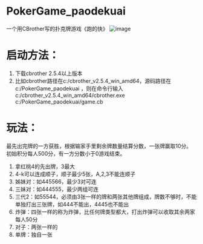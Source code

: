 # PokerGame_paodekuai
一个用CBrother写的扑克牌游戏《跑的快》
![image](https://user-images.githubusercontent.com/90248160/223472908-376b3649-7e94-4df1-a787-c74172392545.png)

# 启动方法：
1. 下载cbrother 2.5.4以上版本
2. 比如cbrother路径在c:/cbrother_v2.5.4_win_amd64，源码路径在c:/PokerGame_paodekuai
，则在命令行输入 c:/cbrother_v2.5.4_win_amd64/cbrother.exe c:/PokerGame_paodekuai/game.cb

# 玩法：
最先出完牌的一方获胜，根据输家手里剩余牌数量结算分数，一张牌赢取10分。初始积分每人500分，有一方分数小于0游戏结束。

1. 拿红桃4的先出牌，3最大
2. 4-k可以连成顺子，顺子最少5张，A,2,3不能连顺子
3. 姊妹对：如445566，最少3对可连
4. 三妹对：如444555，最少两组可连
5. 三代2：如55544，必须由3张一样的牌和两张其他牌组成，牌数不够时，不能单独打出三张牌，如444不能出，4445也不能出
6. 炸弹：四张一样的称为炸弹，比任何牌类型都大，打出炸弹可以收取其余两家每人50分
7. 对子：两张一样的
8. 单牌：独自一张
